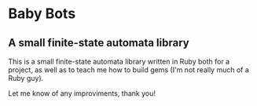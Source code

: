 Baby Bots
=========

A small finite-state automata library
-------------------------------------

This is a small finite-state automata library written in Ruby both for a
project, as well as to teach me how to build gems (I'm not really much of
a Ruby guy).

Let me know of any improviments, thank you!